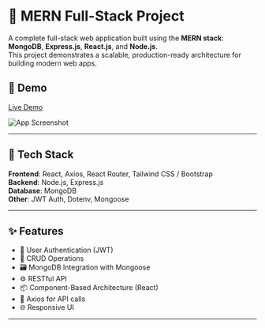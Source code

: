 # 🚀 MERN Full-Stack Project

A complete full-stack web application built using the **MERN stack**:  
**MongoDB**, **Express.js**, **React.js**, and **Node.js**.  
This project demonstrates a scalable, production-ready architecture for building modern web apps.

## 📸 Demo

<!-- Add your live project link or screenshot -->
[Live Demo](https://your-live-link.com)

![App Screenshot](screenshots/demo.png)

---

## 🧰 Tech Stack

**Frontend**: React, Axios, React Router, Tailwind CSS / Bootstrap  
**Backend**: Node.js, Express.js  
**Database**: MongoDB  
**Other**: JWT Auth, Dotenv, Mongoose

---

## ✨ Features

- 🔐 User Authentication (JWT)
- 📝 CRUD Operations
- 🗃️ MongoDB Integration with Mongoose
- ⚙️ RESTful API
- 📦 Component-Based Architecture (React)
- 📡 Axios for API calls
- 🌐 Responsive UI

---
